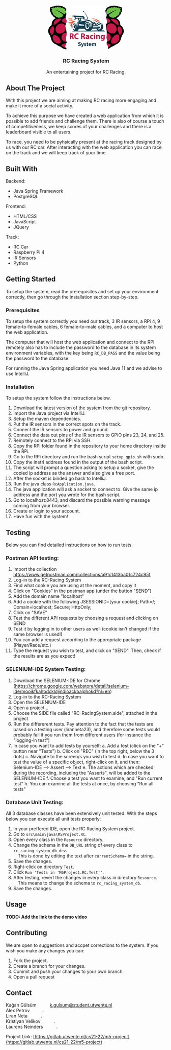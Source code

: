 <br>
<div align="center">
  <a href="https://gitlab.utwente.nl/cs21-22">
    <img src="RC/src/main/resources/static/images/logo.png" alt="Logo" width="238px" height="137px">
  </a>

  <h3 align="center">RC Racing System</h3>

  <p align="center">
    An entertaining project for RC Racing.
  </p>
</div>



## About The Project

With this project we are aiming at making RC racing more engaging and make it more of a social activity. 

To achieve this purpose we have created a web application from which it is possible to add friends and challenge them. There is also of course a touch of competitiveness, we keep scores of your challenges and there is a leaderboard visible to all users.

To race, you need to be pyhsically present at the racing track designed by us with our RC car. After interacting with the web application you can race on the track and we will keep track of your time.



## Built With

Backend:
* Java Spring Framework
* PostgreSQL

Frontend:
* HTML/CSS
* JavaScript
* JQuery

Track:
* RC Car
* Raspberry Pi 4
* IR Sensors
* Python



## Getting Started

To setup the system, read the prerequisites and set up your environment correctly, then go through the installation section step-by-step.


### Prerequisites

To setup the system correctly you need our track, 3 IR sensors, a RPi 4, 9 female-to-female cables, 6 female-to-male cables, and a computer to host the web application.

The computer that will host the web application and connect to the RPi remotely also has to include the password to the database in its system environment variables, with the key being `RC_DB_PASS` and the value being the password to the database.

For running the Java Spring application you need Java 11 and we advise to use IntelliJ.


### Installation

To setup the system follow the instructions below.
1. Download the latest version of the system from the git repository.
2. Import the Java project via IntelliJ.
3. Setup the maven dependencies.
4. Put the IR sensors in the correct spots on the track.
5. Connect the IR sensors to power and ground.
6. Connect the data out pins of the IR sensors to GPIO pins 23, 24, and 25.
7. Remotely connect to the RPi via SSH.
8. Copy the RPi folder found in the repository to your home directory inside the RPi.
9. Go to the RPi directory and run the bash script `setup_gpio.sh` with sudo.
10. Copy the inet4 address found in the output of the bash script.
11. The script will prompt a question asking to setup a socket, give the copied ip address as the answer and also give a free port.
12. After the socket is binded go back to IntelliJ.
13. Run the java class `RcApplication.java`.
14. The java application will ask a socket to connect to. Give the same ip address and the port you wrote for the bash script.
15. Go to localhost:8443, and discard the possible warning message coming from your browser.
16. Create or login to your account.
17. Have fun with the system!



## Testing

Below you can find detailed instructions on how to run tests.


### Postman API testing:

1. Import the collection https://www.getpostman.com/collections/a91c1413ba01c724c95f
2. Log-in to the RC-Racing System
3. Find what cookie you are using at the moment, and copy it
4. Click on "Cookies" in the postman app (under the button "SEND")
5. Add the domain name "localhost"
6. Add a cookie with the following JSESSIONID=[your cookie]; Path=/; Domain=localhost; Secure; HttpOnly;
7. Click on "SAVE"
8. Test the different API requests by choosing a request and clicking on SEND
9. Test it by logging in to other users as well (cookie isn't changed if the same browser is used!)
10. You can add a request according to the appropriate package (Player/Race/etc.)
11. Type the request you wish to test, and click on "SEND". Then, check if the results are as you expect!


### SELENIUM-IDE System Testing:

1. Download the SELENIUM-IDE for Chrome (https://chrome.google.com/webstore/detail/selenium-ide/mooikfkahbdckldjjndioackbalphokd?hl=en)
2. Log-in to the RC-Racing System
3. Open the SELENIUM-IDE
4. Open a project...
5. Choose the SIDE file called "RC-RacingSystem.side", attached in the project
6. Run the differerent tests. Pay attention to the fact that the tests are based on a testing user (liranneta23), and therefore some tests would probably fail if you run them from different users (for instance the "logging-in test")
7. In case you want to add tests by yourself:
	a. Add a test (click on the "+" button near "Tests")
	b. Click on "REC" (in the top right, below the 3 dots)
	c. Navigate to the screen/s you wish to test
	d. In case you want to test the value of a specific object, right-click on it, and then:
	&emsp;Selenium-IDE --> Assert --> Text
	e. The actions which are checked during the recording, including the "Asserts", will be added to the   SELENIUM-IDE
	f. Choose a test you want to examine, and "Run current test"
	h. You can examine all the tests at once, by choosing "Run all tests"


### Database Unit Testing:

All 3 database classes have been extensively unit tested.
With the steps below you can execute all unit tests properly:

1. In your preffered IDE, open the RC Racing System project.
2. Go to `src\main\java\M5Project.RC`.
3. Open every class in the `Resource` directory.
4. Change the schema in the `DB_URL` string of every class to `rc_racing_system_db_dev`. <br>
&emsp;This is done by editing the text after `currentSchema=` in the string.
5. Save the changes.
6. Right-click on directory `Test`.
7. Click `Run 'Tests in 'M5Project.RC.Test''`.
8. After testing, revert the changes in every class in directory `Resource`. <br>
&emsp;This means to change the schema to `rc_racing_system_db`.
9. Save the changes.



## Usage

__TODO: Add the link to the demo video__



## Contributing

We are open to suggestions and accpet corrections to the system. If you wish you make any changes you can:
1. Fork the project.
2. Create a branch for your changes.
3. Commit and push your changes to your own branch.
4. Open a pull request



## Contact

Kağan Gülsüm&emsp;&emsp;&emsp;k.gulsum@student.utwente.nl <br>
Alex Petrov&emsp;&emsp;&emsp;. <br>
Liran Neta&emsp;&emsp;&emsp;. <br>
Kristiyan Velikov&emsp;&emsp;&emsp;. <br>
Laurens Neinders&emsp;&emsp;&emsp;. <br>

Project Link: [https://gitlab.utwente.nl/cs21-22/m5-project](https://gitlab.utwente.nl/cs21-22/m5-project)
